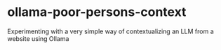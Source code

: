 # ollama-poor-persons-context
Experimenting with a very simple way of contextualizing an LLM from a website using Ollama
